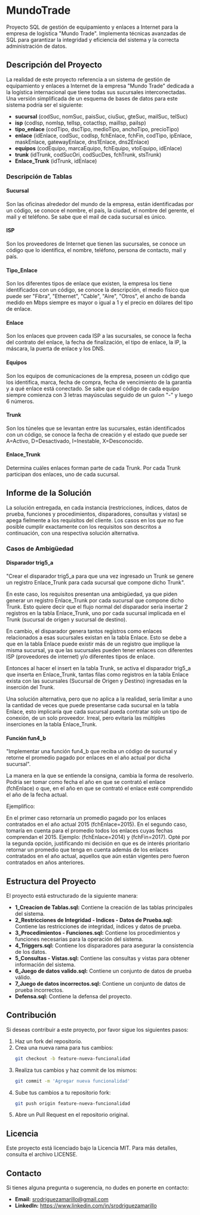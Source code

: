 # MundoTrade

Proyecto SQL de gestión de equipamiento y enlaces a Internet para la empresa de logística "Mundo Trade". Implementa técnicas avanzadas de SQL para garantizar la integridad y eficiencia del sistema y la correcta administración de datos.

## Descripción del Proyecto

La realidad de este proyecto referencia a un sistema de gestión de equipamiento y enlaces a Internet de la empresa "Mundo Trade" dedicada a la logística internacional que tiene todas sus sucursales interconectadas. Una versión simplificada de un esquema de bases de datos para este sistema podría ser el siguiente:

- **sucursal** (codSuc, nomSuc, paisSuc, ciuSuc, gteSuc, mailSuc, telSuc)
- **isp** (codIsp, nomIsp, telIsp, cotactIsp, mailIsp, paiIsp)
- **tipo_enlace** (codTipo, dscTipo, medioTipo, anchoTipo, precioTipo)
- **enlace** (idEnlace, codSuc, codIsp, fchEnlace, fchFin, codTipo, ipEnlace, maskEnlace, gatewayEnlace, dns1Enlace, dns2Enlace)
- **equipos** (codEquipo, marcaEquipo, fchEquipo, vtoEquipo, idEnlace)
- **trunk** (idTrunk, codSucOri, codSucDes, fchTrunk, stsTrunk)
- **Enlace_Trunk** (idTrunk, idEnlace)

### Descripción de Tablas

#### Sucursal
Son las oficinas alrededor del mundo de la empresa, están identificadas por un código, se conoce el nombre, el país, la ciudad, el nombre del gerente, el mail y el teléfono. Se sabe que el mail de cada sucursal es único.

#### ISP
Son los proveedores de Internet que tienen las sucursales, se conoce un código que lo identifica, el nombre, teléfono, persona de contacto, mail y país.

#### Tipo_Enlace
Son los diferentes tipos de enlace que existen, la empresa los tiene identificados con un código, se conoce la descripción, el medio físico que puede ser "Fibra", "Ethernet", "Cable", "Aire", "Otros", el ancho de banda medido en Mbps siempre es mayor o igual a 1 y el precio en dólares del tipo de enlace.

#### Enlace
Son los enlaces que proveen cada ISP a las sucursales, se conoce la fecha del contrato del enlace, la fecha de finalización, el tipo de enlace, la IP, la máscara, la puerta de enlace y los DNS.

#### Equipos
Son los equipos de comunicaciones de la empresa, poseen un código que los identifica, marca, fecha de compra, fecha de vencimiento de la garantía y a qué enlace está conectado. Se sabe que el código de cada equipo siempre comienza con 3 letras mayúsculas seguido de un guion "-" y luego 6 números.

#### Trunk
Son los túneles que se levantan entre las sucursales, están identificados con un código, se conoce la fecha de creación y el estado que puede ser A=Activo, D=Desactivado, I=Inestable, X=Desconocido.

#### Enlace_Trunk
Determina cuáles enlaces forman parte de cada Trunk. Por cada Trunk participan dos enlaces, uno de cada sucursal.

## Informe de la Solución

La solución entregada, en cada instancia (restricciones, índices, datos de prueba, funciones y procedimientos, disparadores, consultas y vistas) se apega fielmente a los requisitos del cliente. Los casos en los que no fue posible cumplir exactamente con los requisitos son descritos a continuación, con una respectiva solución alternativa.

### Casos de Ambigüedad 

#### Disparador trig5_a
"Crear el disparador trig5_a para que una vez ingresado un Trunk se genere un registro Enlace_Trunk para cada sucursal que compone dicho Trunk".

En este caso, los requisitos presentan una ambigüedad, ya que piden generar un registro Enlace_Trunk por cada sucursal que compone dicho Trunk. Esto quiere decir que el flujo normal del disparador sería insertar 2 registros en la tabla Enlace_Trunk, uno por cada sucursal implicada en el Trunk (sucursal de origen y sucursal de destino).

En cambio, el disparador genera tantos registros como enlaces relacionados a esas sucursales existan en la tabla Enlace. Esto se debe a que en la tabla Enlace puede existir más de un registro que implique la misma sucursal, ya que las sucursales pueden tener enlaces con diferentes ISP (proveedores de internet) y/o diferentes tipos de enlace.

Entonces al hacer el insert en la tabla Trunk, se activa el disparador trig5_a que inserta en Enlace_Trunk, tantas filas como registros en la tabla Enlace exista con las sucursales (Sucursal de Origen y Destino) ingresadas en la inserción del Trunk.

Una solución alternativa, pero que no aplica a la realidad, sería limitar a uno la cantidad de veces que puede presentarse cada sucursal en la tabla Enlace, esto implicaría que cada sucursal pueda contratar solo un tipo de conexión, de un solo proveedor. Irreal, pero evitaría las múltiples inserciones en la tabla Enlace_Trunk.

#### Función fun4_b
"Implementar una función fun4_b que reciba un código de sucursal y retorne el promedio pagado por enlaces en el año actual por dicha sucursal".

La manera en la que se entiende la consigna, cambia la forma de resolverlo. Podría ser tomar como fecha el año en que se contrató el enlace (fchEnlace) o que, en el año en que se contrató el enlace esté comprendido el año de la fecha actual.

Ejemplifico:

En el primer caso retornaría un promedio pagado por los enlaces contratados en el año actual 2015 (fchEnlace=2015). En el segundo caso, tomaría en cuenta para el promedio todos los enlaces cuyas fechas comprendan el 2015. Ejemplo: (fchEnlace=2014) y (fchFin=2017). Opté por la segunda opción, justificando mi decisión en que es de interés prioritario retornar un promedio que tenga en cuenta además de los enlaces contratados en el año actual, aquellos que aún están vigentes pero fueron contratados en años anteriores.

## Estructura del Proyecto

El proyecto está estructurado de la siguiente manera:

- **1_Creacion de Tablas.sql:** Contiene la creación de las tablas principales del sistema.
- **2_Restricciones de Integridad - Indices - Datos de Prueba.sql:** Contiene las restricciones de integridad, índices y datos de prueba.
- **3_Procedimientos - Funciones.sql:** Contiene los procedimientos y funciones necesarias para la operación del sistema.
- **4_Triggers.sql:** Contiene los disparadores para asegurar la consistencia de los datos.
- **5_Consultas - Vistas.sql:** Contiene las consultas y vistas para obtener información del sistema.
- **6_Juego de datos valido.sql:** Contiene un conjunto de datos de prueba válido.
- **7_Juego de datos incorrectos.sql:** Contiene un conjunto de datos de prueba incorrectos.
- **Defensa.sql:** Contiene la defensa del proyecto.

## Contribución

Si deseas contribuir a este proyecto, por favor sigue los siguientes pasos:

1. Haz un fork del repositorio.
2. Crea una nueva rama para tus cambios:
   ```bash
   git checkout -b feature-nueva-funcionalidad

3. Realiza tus cambios y haz commit de los mismos:
   ```bash
   git commit -m 'Agregar nueva funcionalidad'

4. Sube tus cambios a tu repositorio fork:
   ```bash
   git push origin feature-nueva-funcionalidad

5. Abre un Pull Request en el repositorio original.

## Licencia

Este proyecto está licenciado bajo la Licencia MIT. Para más detalles, consulta el archivo LICENSE.

## Contacto

Si tienes alguna pregunta o sugerencia, no dudes en ponerte en contacto:

- **Email:** srodriguezamarillo@gmail.com
- **LinkedIn:** https://www.linkedin.com/in/srodriguezamarillo
